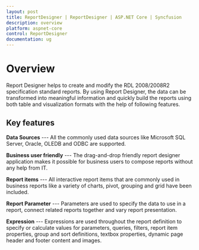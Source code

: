 ```yaml
---
layout: post
title: ReportDesigner | ReportDesigner | ASP.NET Core | Syncfusion
description: overview
platform: aspnet-core
control: ReportDesigner
documentation: ug
---
```


# Overview

Report Designer helps to create and modify the RDL 2008/2008R2 specification standard reports. By using Report Designer, the data can be transformed into meaningful information and quickly build the reports using both table and visualization formats with the help of following features.

## Key features

**Data Sources** --- All the commonly used data sources like Microsoft SQL Server, Oracle, OLEDB and ODBC are supported.

**Business user friendly** --- The drag-and-drop friendly report designer application makes it possible for business users to compose reports without any help from IT. 

**Report items** --- All interactive report items that are commonly used in business reports like a variety of charts, pivot, grouping and grid have been included.

**Report Parameter** --- Parameters are used to specify the data to use in a report, connect related reports together and vary report presentation.

**Expression** --- Expressions are used throughout the report definition to specify or calculate values for parameters, queries, filters, report item properties, group and sort definitions, textbox properties, dynamic page header and footer content and images.
